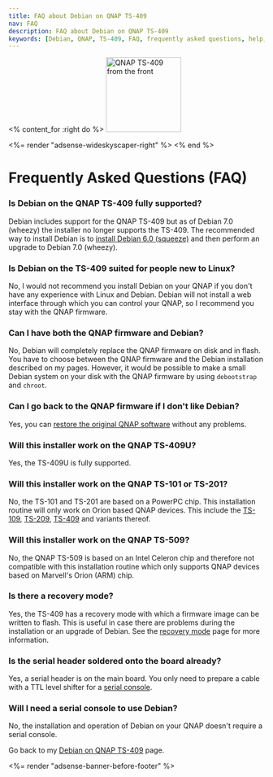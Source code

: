 ```yaml
---
title: FAQ about Debian on QNAP TS-409
nav: FAQ
description: FAQ about Debian on QNAP TS-409
keywords: [Debian, QNAP, TS-409, FAQ, frequently asked questions, help, troubleshooting]
---
```


<% content_for :right do %>
<img src = "../images/r_ts409_front.jpg" class="border" alt="QNAP TS-409 from the front" width="148" height="147" />

<%= render "adsense-wideskyscaper-right" %>
<% end %>

<h1>Frequently Asked Questions (FAQ)</h1>

<h3>Is Debian on the QNAP TS-409 fully supported?</h3>

Debian includes support for the QNAP TS-409 but as of Debian 7.0 (wheezy)
the installer no longer supports the TS-409.  The recommended way to
install Debian is to <a href="../install/">install Debian 6.0 (squeeze)</a>
and then perform an upgrade to Debian 7.0 (wheezy).

<h3>Is Debian on the TS-409 suited for people new to Linux?</h3>

No, I would not recommend you install Debian on your QNAP if you don't have
any experience with Linux and Debian.  Debian will not install a web
interface through which you can control your QNAP, so I recommend you stay
with the QNAP firmware.

<h3>Can I have both the QNAP firmware and Debian?</h3>

No, Debian will completely replace the QNAP firmware on disk and in flash.
You have to choose between the QNAP firmware and the Debian installation
described on my pages.  However, it would be possible to make a small
Debian system on your disk with the QNAP firmware by using `debootstrap`
and `chroot`.

<h3>Can I go back to the QNAP firmware if I don't like Debian?</h3>

Yes, you can <a href = "../deinstall/">restore the original QNAP
software</a> without any problems.

<h3>Will this installer work on the QNAP TS-409U?</h3>

Yes, the TS-409U is fully supported.

<h3>Will this installer work on the QNAP TS-101 or TS-201?</h3>

No, the TS-101 and TS-201 are based on a PowerPC chip.  This installation
routine will only work on Orion based QNAP devices.  This include the <a
href = "../../ts-109/">TS-109</a>, <a href = "../../ts-209/">TS-209</a>, <a
href = "../../ts-409/">TS-409</a> and variants thereof.

<h3>Will this installer work on the QNAP TS-509?</h3>

No, the QNAP TS-509 is based on an Intel Celeron chip and therefore not
compatible with this installation routine which only supports QNAP devices
based on Marvell's Orion (ARM) chip.

<h3>Is there a recovery mode?</h3>

Yes, the TS-409 has a recovery mode with which a firmware image can be
written to flash.  This is useful in case there are problems during the
installation or an upgrade of Debian.  See the <a href =
"../recovery/">recovery mode</a> page for more information.

<h3>Is the serial header soldered onto the board already?</h3>

Yes, a serial header is on the main board.  You only need to prepare a
cable with a TTL level shifter for a <a href = "../serial/">serial
console</a>.

<h3>Will I need a serial console to use Debian?</h3>

No, the installation and operation of Debian on your QNAP doesn't require a
serial console.

Go back to my <a href = "..">Debian on QNAP TS-409</a> page.

<div class="bbf">
<%= render "adsense-banner-before-footer" %>
</div>


